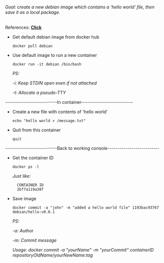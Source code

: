 ###### Goal: create a new debian image which contains a 'hello world' file, then save it as a local package.

References: [**Click**](https://segmentfault.com/a/1190000002766882)

* Get default debian image from docker hub<p>
`docker pull debian`<p>

* Use default image to run a new container<p>
`docker run -it debian /bin/bash`<p>
  *PS:*<p>
    *-i: Keep STDIN open even if not attached*<p>
    *-t: Allocate a pseudo-TTY*<p>

<p>
--------------------------In container--------------------------
<p>

* Create a new file with contents of 'hello world'<p>
`echo "hello world > /message.txt"`<p>

* Quit from this container<p>
`quit`<p>

<p>
--------------------------Back to working console--------------------------
<p>

* Get the container ID<p>
`docker ps -l`<p>
  *Just like:*

        CONTAINER ID
        2bf7a119a38f

* Save image<p>
`docker commit -a "john" -m "added a hello world file" 1193bac93767 debian/hello:v0.0.1`<p>
  *PS:*<p>
    *-a: Author*<p>
    *-m: Commit message*<p>
    *Usage:	docker commit -a "yourName" -m "yourCommit" containerID repositoryOldName/yourNewName:tag*<p>

